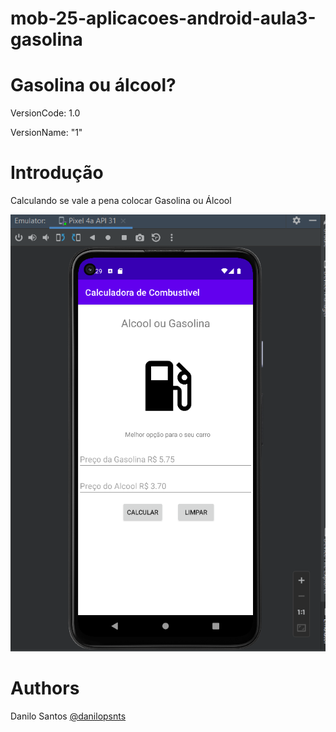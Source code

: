 # mob-25-aplicacoes-android-aula3-gasolina

# Gasolina ou álcool?
VersionCode: 1.0

VersionName: "1"

# Introdução
Calculando se vale a pena colocar Gasolina ou Álcool

![Aplicativo 1](img_readme/v1.png)


# Authors

Danilo Santos
[@danilopsnts](https://www.linkedin.com/in/danilopsnts/)